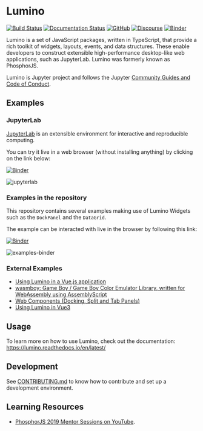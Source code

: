 # Lumino

[![Build Status](https://github.com/jupyterlab/lumino/workflows/Tests/badge.svg?branch=main)](https://github.com/jupyterlab/lumino/actions?query=branch%3Amain+workflow%3A%22Tests%22)
[![Documentation Status](https://readthedocs.org/projects/jupyterlab/badge/?version=latest)](https://lumino.readthedocs.io/en/latest/)
[![GitHub](https://img.shields.io/badge/issue_tracking-github-blue.svg)](https://github.com/jupyterlab/lumino/issues)
[![Discourse](https://img.shields.io/badge/help_forum-discourse-blue.svg)](https://discourse.jupyter.org/c/jupyterlab)
[![Binder](https://mybinder.org/badge_logo.svg)](https://mybinder.org/v2/gh/jupyterlab/lumino/main?urlpath=lab/tree/examples)

Lumino is a set of JavaScript packages, written in TypeScript, that provide
a rich toolkit of widgets, layouts, events, and data structures. These enable
developers to construct extensible high-performance desktop-like web
applications, such as JupyterLab. Lumino was formerly known as PhosphorJS.

Lumino is Jupyter project and follows the Jupyter
[Community Guides and Code of Conduct](https://jupyter.readthedocs.io/en/latest/community/content-community.html).

## Examples

### JupyterLab

[JupyterLab](https://github.com/jupyterlab/jupyterlab) is an extensible environment for interactive and reproducible computing.

You can try it live in a web browser (without installing anything) by clicking on the link below:

[![Binder](https://mybinder.org/badge_logo.svg)](https://mybinder.org/v2/gh/jupyterlab/lumino/main?urlpath=lab/tree/examples)

![jupyterlab](https://user-images.githubusercontent.com/591645/133745885-8905be8e-afc0-466d-afda-21ed3cf0d813.png)

### Examples in the repository

This repository contains several examples making use of Lumino Widgets such as the `DockPanel` and the `DataGrid`.

The example can be interacted with live in the browser by following this link:

[![Binder](https://mybinder.org/badge_logo.svg)](https://mybinder.org/v2/gh/jupyterlab/lumino/main?urlpath=lab/tree/examples)

![examples-binder](https://user-images.githubusercontent.com/591645/133746521-ca0debce-f453-417b-bca3-60d10044857f.gif)

### External Examples

- [Using Lumino in a Vue.js application](https://github.com/kinow/vue-lumino)
- [wasmboy: Game Boy / Game Boy Color Emulator Library, written for WebAssembly using AssemblyScript](https://github.com/torch2424/wasmboy)
- [Web Components (Docking, Split and Tab Panels)](http://hpcc-systems.github.io/Visualization/components/README.html)
- [Using Lumino in Vue3](https://github.com/novrain/vue3-lumino-widget)

## Usage

To learn more on how to use Lumino, check out the documentation: https://lumino.readthedocs.io/en/latest/

## Development

See [CONTRIBUTING.md](https://github.com/jupyterlab/lumino/blob/main/CONTRIBUTING.md) to know how to contribute and set up
a development environment.

## Learning Resources

- [PhosphorJS 2019 Mentor Sessions on YouTube](https://www.youtube.com/channel/UCejhDXmzOrxhsTsQBWe-pww/videos).
